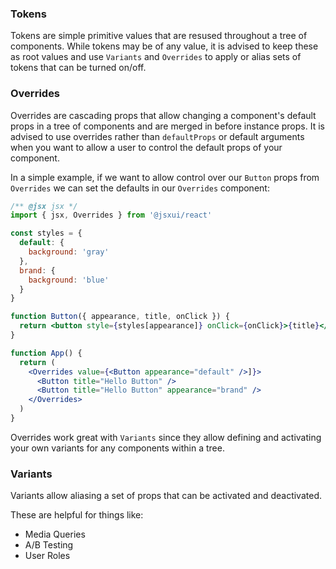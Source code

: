 ### Tokens

Tokens are simple primitive values that are resused throughout a tree of components. While tokens may be of any value, it is advised to keep these as root values and use `Variants` and `Overrides` to apply or alias sets of tokens that can be turned on/off.

### Overrides

Overrides are cascading props that allow changing a component's default props in a tree of components and are merged in before instance props. It is advised to use overrides rather than `defaultProps` or default arguments when you want to allow a user to control the default props of your component.

In a simple example, if we want to allow control over our `Button` props from `Overrides` we can set the defaults in our `Overrides` component:

```jsx
/** @jsx jsx */
import { jsx, Overrides } from '@jsxui/react'

const styles = {
  default: {
    background: 'gray'
  },
  brand: {
    background: 'blue'
  }
}

function Button({ appearance, title, onClick }) {
  return <button style={styles[appearance]} onClick={onClick}>{title}</button>
}

function App() {
  return (
    <Overrides value={<Button appearance="default" />]}>
      <Button title="Hello Button" />
      <Button title="Hello Button" appearance="brand" />
    </Overrides>
  )
}
```

Overrides work great with `Variants` since they allow defining and activating your own variants for any components within a tree.

### Variants

Variants allow aliasing a set of props that can be activated and deactivated.

These are helpful for things like:

- Media Queries
- A/B Testing
- User Roles
